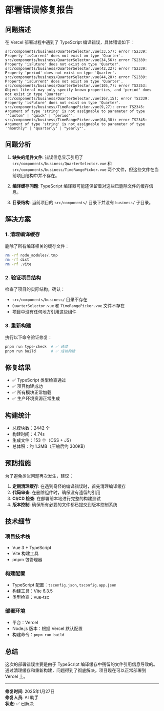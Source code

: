 # 部署错误修复报告

## 问题描述

在 Vercel 部署过程中遇到了 TypeScript 编译错误，具体错误如下：

```
src/components/business/QuarterSelector.vue(33,57): error TS2339: Property 'isCurrent' does not exist on type 'Quarter'.
src/components/business/QuarterSelector.vue(34,56): error TS2339: Property 'isFuture' does not exist on type 'Quarter'.
src/components/business/QuarterSelector.vue(42,22): error TS2339: Property 'period' does not exist on type 'Quarter'.
src/components/business/QuarterSelector.vue(44,28): error TS2339: Property 'isCurrent' does not exist on type 'Quarter'.
src/components/business/QuarterSelector.vue(105,7): error TS2353: Object literal may only specify known properties, and 'period' does not exist in type 'Quarter'.
src/components/business/QuarterSelector.vue(167,15): error TS2339: Property 'isFuture' does not exist on type 'Quarter'.
src/components/business/TimeRangePicker.vue(9,27): error TS2345: Argument of type 'string' is not assignable to parameter of type '"custom" | "quick" | "period"'.
src/components/business/TimeRangePicker.vue(64,38): error TS2345: Argument of type 'string' is not assignable to parameter of type '"monthly" | "quarterly" | "yearly"'.
```

## 问题分析

1. **缺失的组件文件**: 错误信息显示引用了 `src/components/business/QuarterSelector.vue` 和 `src/components/business/TimeRangePicker.vue` 两个文件，但这些文件在当前项目结构中并不存在。

2. **编译缓存问题**: TypeScript 编译器可能还保留着对这些已删除文件的缓存信息。

3. **目录结构**: 当前项目的 `src/components/` 目录下并没有 `business/` 子目录。

## 解决方案

### 1. 清理编译缓存

删除了所有编译相关的缓存文件：
```bash
rm -rf node_modules/.tmp
rm -rf dist  
rm -rf .vite
```

### 2. 验证项目结构

检查了项目的实际结构，确认：
- `src/components/business/` 目录不存在
- `QuarterSelector.vue` 和 `TimeRangePicker.vue` 文件不存在
- 项目中没有任何地方引用这些组件

### 3. 重新构建

执行以下命令验证修复：
```bash
pnpm run type-check  # ✅ 通过
pnpm run build       # ✅ 成功构建
```

## 修复结果

- ✅ TypeScript 类型检查通过
- ✅ 项目构建成功
- ✅ 所有模块正常加载
- ✅ 生产环境资源正常生成

## 构建统计

- 总模块数：2442 个
- 构建时间：4.74s
- 生成文件：153 个（CSS + JS）
- 总体积：约 1.2MB（压缩后约 300KB）

## 预防措施

为了避免类似问题再次发生，建议：

1. **定期清理缓存**: 在遇到奇怪的编译错误时，首先清理编译缓存
2. **代码审查**: 在删除组件时，确保没有遗留的引用
3. **CI/CD 检查**: 在部署前本地进行完整的构建测试
4. **版本控制**: 确保所有必要的文件都已提交到版本控制系统

## 技术细节

### 项目技术栈
- Vue 3 + TypeScript
- Vite 构建工具
- pnpm 包管理器

### 构建配置
- TypeScript 配置：`tsconfig.json`, `tsconfig.app.json`
- 构建工具：Vite 6.3.5
- 类型检查：vue-tsc

### 部署环境
- 平台：Vercel
- Node.js 版本：根据 Vercel 默认配置
- 构建命令：`pnpm run build`

## 总结

这次的部署错误主要是由于 TypeScript 编译缓存中残留的文件引用信息导致的。通过清理缓存和重新构建，问题得到了彻底解决。项目现在可以正常部署到 Vercel 上。

---

**修复时间**: 2025年1月27日  
**修复人员**: AI 助手  
**状态**: ✅ 已解决 